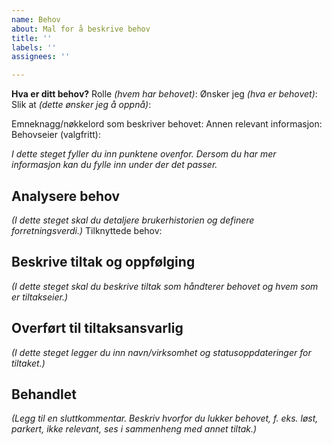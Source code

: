 ```yaml
---
name: Behov
about: Mal for å beskrive behov
title: ''
labels: ''
assignees: ''

---
```


**Hva er ditt behov?**
Rolle *(hvem har behovet)*:
Ønsker jeg *(hva er behovet)*: 
Slik at *(dette ønsker jeg å oppnå)*: 

Emneknagg/nøkkelord som beskriver behovet:​
Annen relevant informasjon:​
Behovseier (valgfritt):​

*I dette steget fyller du inn punktene ovenfor. Dersom du har mer informasjon kan du fylle inn under der det passer.*

## Analysere behov
*(I dette steget skal du detaljere brukerhistorien og definere forretningsverdi.)* 
Tilknyttede behov:

## Beskrive tiltak og oppfølging
*(I dette steget skal du beskrive tiltak som håndterer behovet og hvem som er tiltakseier.)* 

## Overført til tiltaksansvarlig
*(I dette steget legger du inn navn/virksomhet og statusoppdateringer for tiltaket.)*

## Behandlet
*(Legg til en sluttkommentar. Beskriv hvorfor du lukker behovet, f. eks. løst, parkert, ikke relevant, ses i sammenheng med annet tiltak.)*
